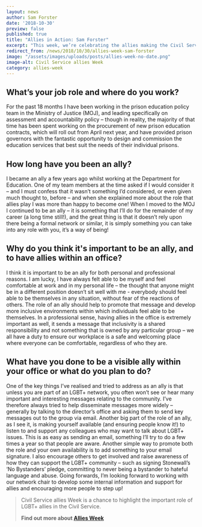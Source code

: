 ```yaml
---
layout: news
author: Sam Forster
date: '2018-10-30'
preview: false
published: true
title: "Allies in Action: Sam Forster"
excerpt: "This week, we’re celebrating the allies making the Civil Service a great place to work for LGBT+ people. Sam works in the Ministry of Justice. In this post, he talks about his role as an ally."
redirect_from: /news/2018/10/30/allies-week-sam-forster
image: "/assets/images/uploads/posts/allies-week-no-date.png"
image-alt: Civil Service allies Week
category: allies-week
---
```


## What’s your job role and where do you work? 

For the past 18 months I have been working in the prison education policy team in the Ministry of Justice (MOJ), and leading specifically on assessment and accountability policy – though in reality, the majority of that time has been spent working on the procurement of new prison education contracts, which will roll out from April next year, and have provided prison governors with the fantastic opportunity to design and commission the education services that best suit the needs of their individual prisons.

## How long have you been an ally?  

I became an ally a few years ago whilst working at the Department for Education. One of my team members at the time asked if I would consider it – and I must confess that it wasn’t something I’d considered, or even given much thought to, before – and when she explained more about the role that allies play I was more than happy to become one! When I moved to the MOJ I continued to be an ally – it is something that I’ll do for the remainder of my career (a long time still!), and the great thing is that it doesn’t rely upon there being a formal network or similar, it is simply something you can take into any role with you, it’s a way of being!

## Why do you think it's important to be an ally, and to have allies within an office?  

I think it is important to be an ally for both personal and professional reasons. I am lucky, I have always felt able to be myself and feel comfortable at work and in my personal life – the thought that anyone might be in a different position doesn’t sit well with me - everybody should feel able to be themselves in any situation, without fear of the reactions of others. The role of an ally should help to promote that message and develop more inclusive environments within which individuals feel able to be themselves. In a professional sense, having allies in the office is extremely important as well, it sends a message that inclusivity is a shared responsibility and not something that is owned by any particular group – we all have a duty to ensure our workplace is a safe and welcoming place where everyone can be comfortable, regardless of who they are.

## What have you done to be a visible ally within your office or what do you plan to do? 

One of the key things I’ve realised and tried to address as an ally is that unless you are part of an LGBT+ network, you often won’t see or hear many important and interesting messages relating to the community. I’ve therefore always tried to help disseminate messages more widely – generally by talking to the director’s office and asking them to send key messages out to the group via email. Another big part of the role of an ally, as I see it, is making yourself available (and ensuring people know it!) to listen to and support any colleagues who may want to talk about LGBT+ issues. This is as easy as sending an email, something I’ll try to do a few times a year so that people are aware. Another simple way to promote both the role and your own availability is to add something to your email signature. I also encourage others to get involved and raise awareness of how they can support the LGBT+ community – such as signing Stonewall’s ‘No Bystanders’ pledge, committing to never being a bystander to hateful language and abuse. Going forwards, I’m looking forward to working with our network chair to develop some internal information and support for allies and encouraging more people to step up!

> Civil Service allies Week is a chance to highlight the important role of LGBT+ allies in the Civil Service. 
>
> **Find out more about [Allies Week](/allies-week)**